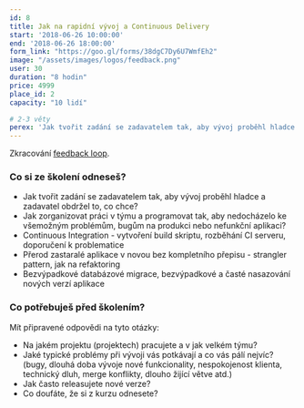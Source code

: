```yaml
---
id: 8
title: Jak na rapidní vývoj a Continuous Delivery
start: '2018-06-26 10:00:00'
end: '2018-06-26 18:00:00'
form_link: "https://goo.gl/forms/38dgC7Dy6U7WmfEh2"
image: "/assets/images/logos/feedback.png"
user: 30
duration: "8 hodin"
price: 4999
place_id: 2
capacity: "10 lidí"

# 2-3 věty
perex: 'Jak tvořit zadání se zadavatelem tak, aby vývoj proběhl hladce a zadavatel obdržel to, co chce? Jak programovat tak, aby nedocházelo k bugům na produkci nebo nefunkční aplikaci?'
---
```


Zkracování [feedback loop](https://ondrej.mirtes.cz/zkracovani-feedback-loop).

### Co si ze školení odneseš?

- Jak tvořit zadání se zadavatelem tak, aby vývoj proběhl hladce a zadavatel obdržel to, co chce?
- Jak zorganizovat práci v týmu a programovat tak, aby nedocházelo ke všemožným problémům, bugům na produkci nebo nefunkční aplikaci?
- Continuous Integration - vytvoření build skriptu, rozběhání CI serveru, doporučení k problematice
- Přerod zastaralé aplikace v novou bez kompletního přepisu - strangler pattern, jak na refaktoring
- Bezvýpadkové databázové migrace, bezvýpadkové a časté nasazování nových verzí aplikace


### Co potřebuješ před školením?

Mít připravené odpovědi na tyto otázky:

- Na jakém projektu (projektech) pracujete a v jak velkém týmu?
- Jaké typické problémy při vývoji vás potkávají a co vás pálí nejvíc? (bugy, dlouhá doba vývoje nové funkcionality, nespokojenost klienta, technický dluh, merge konflikty, dlouho žijící větve atd.)
- Jak často releasujete nové verze?
- Co doufáte, že si z kurzu odnesete?
